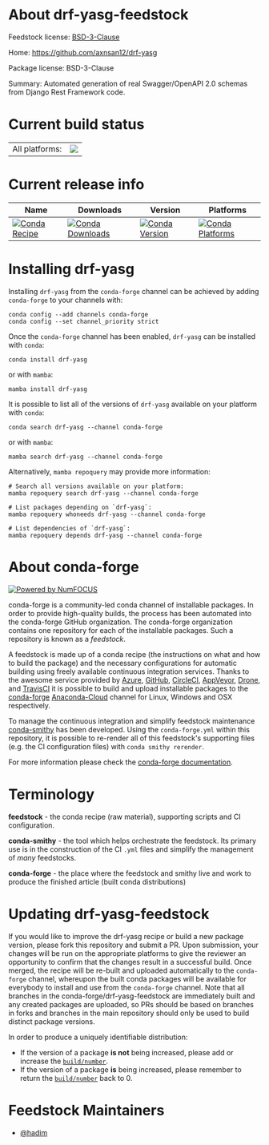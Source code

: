 About drf-yasg-feedstock
========================

Feedstock license: [BSD-3-Clause](https://github.com/conda-forge/drf-yasg-feedstock/blob/main/LICENSE.txt)

Home: https://github.com/axnsan12/drf-yasg

Package license: BSD-3-Clause

Summary: Automated generation of real Swagger/OpenAPI 2.0 schemas from Django Rest Framework code.

Current build status
====================


<table><tr><td>All platforms:</td>
    <td>
      <a href="https://dev.azure.com/conda-forge/feedstock-builds/_build/latest?definitionId=10395&branchName=main">
        <img src="https://dev.azure.com/conda-forge/feedstock-builds/_apis/build/status/drf-yasg-feedstock?branchName=main">
      </a>
    </td>
  </tr>
</table>

Current release info
====================

| Name | Downloads | Version | Platforms |
| --- | --- | --- | --- |
| [![Conda Recipe](https://img.shields.io/badge/recipe-drf--yasg-green.svg)](https://anaconda.org/conda-forge/drf-yasg) | [![Conda Downloads](https://img.shields.io/conda/dn/conda-forge/drf-yasg.svg)](https://anaconda.org/conda-forge/drf-yasg) | [![Conda Version](https://img.shields.io/conda/vn/conda-forge/drf-yasg.svg)](https://anaconda.org/conda-forge/drf-yasg) | [![Conda Platforms](https://img.shields.io/conda/pn/conda-forge/drf-yasg.svg)](https://anaconda.org/conda-forge/drf-yasg) |

Installing drf-yasg
===================

Installing `drf-yasg` from the `conda-forge` channel can be achieved by adding `conda-forge` to your channels with:

```
conda config --add channels conda-forge
conda config --set channel_priority strict
```

Once the `conda-forge` channel has been enabled, `drf-yasg` can be installed with `conda`:

```
conda install drf-yasg
```

or with `mamba`:

```
mamba install drf-yasg
```

It is possible to list all of the versions of `drf-yasg` available on your platform with `conda`:

```
conda search drf-yasg --channel conda-forge
```

or with `mamba`:

```
mamba search drf-yasg --channel conda-forge
```

Alternatively, `mamba repoquery` may provide more information:

```
# Search all versions available on your platform:
mamba repoquery search drf-yasg --channel conda-forge

# List packages depending on `drf-yasg`:
mamba repoquery whoneeds drf-yasg --channel conda-forge

# List dependencies of `drf-yasg`:
mamba repoquery depends drf-yasg --channel conda-forge
```


About conda-forge
=================

[![Powered by
NumFOCUS](https://img.shields.io/badge/powered%20by-NumFOCUS-orange.svg?style=flat&colorA=E1523D&colorB=007D8A)](https://numfocus.org)

conda-forge is a community-led conda channel of installable packages.
In order to provide high-quality builds, the process has been automated into the
conda-forge GitHub organization. The conda-forge organization contains one repository
for each of the installable packages. Such a repository is known as a *feedstock*.

A feedstock is made up of a conda recipe (the instructions on what and how to build
the package) and the necessary configurations for automatic building using freely
available continuous integration services. Thanks to the awesome service provided by
[Azure](https://azure.microsoft.com/en-us/services/devops/), [GitHub](https://github.com/),
[CircleCI](https://circleci.com/), [AppVeyor](https://www.appveyor.com/),
[Drone](https://cloud.drone.io/welcome), and [TravisCI](https://travis-ci.com/)
it is possible to build and upload installable packages to the
[conda-forge](https://anaconda.org/conda-forge) [Anaconda-Cloud](https://anaconda.org/)
channel for Linux, Windows and OSX respectively.

To manage the continuous integration and simplify feedstock maintenance
[conda-smithy](https://github.com/conda-forge/conda-smithy) has been developed.
Using the ``conda-forge.yml`` within this repository, it is possible to re-render all of
this feedstock's supporting files (e.g. the CI configuration files) with ``conda smithy rerender``.

For more information please check the [conda-forge documentation](https://conda-forge.org/docs/).

Terminology
===========

**feedstock** - the conda recipe (raw material), supporting scripts and CI configuration.

**conda-smithy** - the tool which helps orchestrate the feedstock.
                   Its primary use is in the construction of the CI ``.yml`` files
                   and simplify the management of *many* feedstocks.

**conda-forge** - the place where the feedstock and smithy live and work to
                  produce the finished article (built conda distributions)


Updating drf-yasg-feedstock
===========================

If you would like to improve the drf-yasg recipe or build a new
package version, please fork this repository and submit a PR. Upon submission,
your changes will be run on the appropriate platforms to give the reviewer an
opportunity to confirm that the changes result in a successful build. Once
merged, the recipe will be re-built and uploaded automatically to the
`conda-forge` channel, whereupon the built conda packages will be available for
everybody to install and use from the `conda-forge` channel.
Note that all branches in the conda-forge/drf-yasg-feedstock are
immediately built and any created packages are uploaded, so PRs should be based
on branches in forks and branches in the main repository should only be used to
build distinct package versions.

In order to produce a uniquely identifiable distribution:
 * If the version of a package **is not** being increased, please add or increase
   the [``build/number``](https://docs.conda.io/projects/conda-build/en/latest/resources/define-metadata.html#build-number-and-string).
 * If the version of a package **is** being increased, please remember to return
   the [``build/number``](https://docs.conda.io/projects/conda-build/en/latest/resources/define-metadata.html#build-number-and-string)
   back to 0.

Feedstock Maintainers
=====================

* [@hadim](https://github.com/hadim/)

